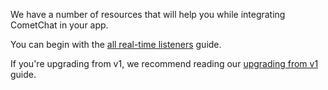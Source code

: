 We have a number of resources that will help you while integrating CometChat in your app.

You can begin with the [all real-time listeners](https://www.cometchat.com/docs/v3/android-chat-sdk/resources-all-real-time-listeners) guide.

If you're upgrading from v1, we recommend reading our [upgrading from v1](https://www.cometchat.com/docs/v3/android-chat-sdk/resources-upgrading-from-v2) guide.
